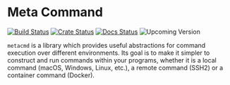 # Meta Command

[![Build Status](https://github.com/spelbryggeriet/metacmd/workflows/CI/badge.svg)](https://github.com/spelbryggeriet/metacmd/actions?query=workflow:CI)
[![Crate Status](https://img.shields.io/crates/v/metacmd.svg)](https://crates.io/crates/metacmd)
[![Docs Status](https://docs.rs/metacmd/badge.svg)](https://docs.rs/metacmd/latest/metacmd)
![Upcoming Version](https://metacmd.github.io/upcoming_version.svg)

`metacmd` is a library which provides useful abstractions for command execution over different environments. Its goal is to make it simpler to construct and run commands within your programs, whether it is a local command (macOS, Windows, Linux, etc.), a remote command (SSH2) or a container command (Docker).
